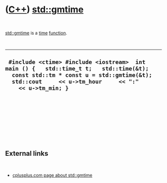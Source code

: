 
 

 

 

 

 

([C++](Cpp.md)) [std::gmtime](CppStdGmtime.md)
=============================================

 

[std::gmtime](CppStdGmtime.md) is a [time](CppTime.md)
[function](CppFunction.md).

 

  ----------------------------------------------------------------------------------------------------------------------------------------------------------------------------------------------------
  ` #include <ctime> #include <iostream>  int main () {   std::time_t t;   std::time(&t);   const std::tm * const u = std::gmtime(&t);   std::cout     << u->tm_hour     << ":"     << u->tm_min; }`
  ----------------------------------------------------------------------------------------------------------------------------------------------------------------------------------------------------

 

 

 

 

 

External links
--------------

 

-   [cplusplus.com page about
    std::gmtime](http://www.cplusplus.com/reference/clibrary/ctime/gmtime)

 

 

 

 

 

 

